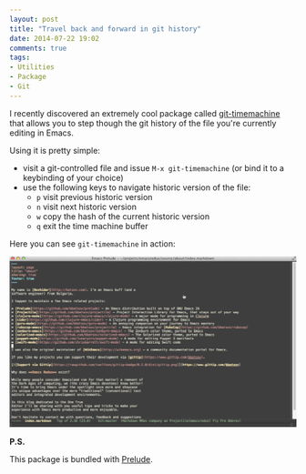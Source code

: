 ```yaml
---
layout: post
title: "Travel back and forward in git history"
date: 2014-07-22 19:02
comments: true
tags:
- Utilities
- Package
- Git
---
```


I recently discovered an extremely cool package called
[git-timemachine](https://github.com/pidu/git-timemachine) that allows
you to step though the git history of the file you're currently
editing in Emacs.

Using it is pretty simple:

* visit a git-controlled file and issue `M-x git-timemachine` (or bind it to a keybinding of your choice)
* use the following keys to navigate historic version of the file:
    * `p` visit previous historic version
    * `n` visit next historic version
    * `w` copy the hash of the current historic version
    * `q` exit the time machine buffer

Here you can see `git-timemachine` in action:

![git-timemachine](/assets/images/timemachine.gif)

**P.S.**

This package is bundled with
[Prelude](https://github.com/bbatsov/prelude).
